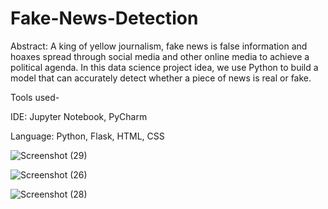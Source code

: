 # Fake-News-Detection

Abstract: A king of yellow journalism, fake news is false information and hoaxes spread through social media and other online media to achieve a political agenda. 
In this data science project idea, we use Python to build a model that can accurately detect whether a piece of news is real or fake.

Tools used-

IDE: Jupyter Notebook, PyCharm

Language: Python, Flask, HTML, CSS

![Screenshot (29)](https://user-images.githubusercontent.com/77850791/143563712-91e47954-9695-479e-addc-3cd491c3f095.png)

![Screenshot (26)](https://user-images.githubusercontent.com/77850791/143400229-b13c857a-f617-471f-8d49-593b620beb87.png)

![Screenshot (28)](https://user-images.githubusercontent.com/77850791/143400241-a86b3e52-41b2-4554-86c2-66c2c2347ba7.png)



